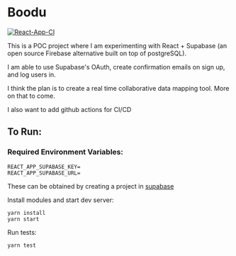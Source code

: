 # Boodu

[![React-App-CI](https://github.com/mwolfhoffman/react-jack/actions/workflows/main.yml/badge.svg?branch=master)](https://github.com/mwolfhoffman/boodu/actions/workflows/main.yml)

This is a POC project where I am experimenting with React + Supabase (an open source Firebase alternative built on top of postgreSQL).

I am able to use Supabase's OAuth, create confirmation emails on sign up, and log users in. 

I think the plan is to create a real time collaborative data mapping tool. More on that to come. 

I also want to add github actions for CI/CD

## To Run: 

### Required Environment Variables: 
```
REACT_APP_SUPABASE_KEY=
REACT_APP_SUPABASE_URL=
```
These can be obtained by creating a project in [supabase](https://supbase.io)


Install modules and start dev server: 
```
yarn install
yarn start
```

Run tests:
```
yarn test
```
